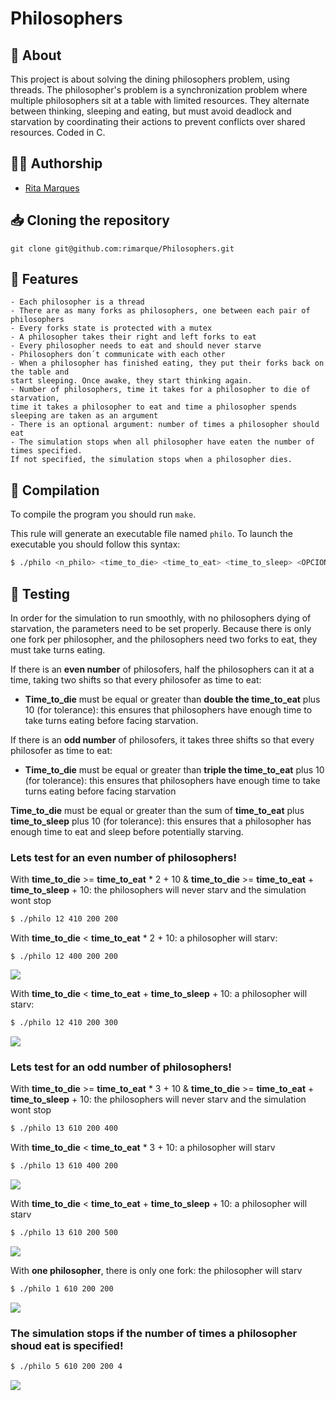 # **Philosophers**

## :speech_balloon: **About**
This project is about solving the dining philosophers problem, using threads. 
The philosopher's problem is a synchronization problem where multiple philosophers sit at a table with limited resources. 
They alternate between thinking, sleeping and eating, but must avoid deadlock and starvation by coordinating their actions to prevent conflicts over shared resources.
Coded in C.

## 🙋‍♀️ **Authorship**
- [Rita Marques](https://github.com/rimarque)

## :inbox_tray: **Cloning the repository**

```shell
git clone git@github.com:rimarque/Philosophers.git 
```

## 💎 **Features**
```
- Each philosopher is a thread
- There are as many forks as philosophers, one between each pair of philosophers
- Every forks state is protected with a mutex
- A philosopher takes their right and left forks to eat
- Every philosopher needs to eat and should never starve
- Philosophers don´t communicate with each other
- When a philosopher has finished eating, they put their forks back on the table and
start sleeping. Once awake, they start thinking again.
- Number of philosophers, time it takes for a philosopher to die of starvation,
time it takes a philosopher to eat and time a philosopher spends sleeping are taken as an argument
- There is an optional argument: number of times a philosopher should eat
- The simulation stops when all philosopher have eaten the number of times specified.
If not specified, the simulation stops when a philosopher dies.
```

## :link: **Compilation**
To compile the program you should run `make`.

This rule will generate an executable file named `philo`. To launch the executable you should follow this syntax:

```sh
$ ./philo <n_philo> <time_to_die> <time_to_eat> <time_to_sleep> <OPCIONAL(n_eat)>
```
## 🥇 **Testing**
In order for the simulation to run smoothly, with no philosophers dying of starvation, the parameters need to be set properly. Because there is only one fork per philosopher, and the philosophers need two forks to eat, they must take turns eating. 

If there is an **even number** of philosofers, half the philosophers can it at a time, taking two shifts so that every philosofer as time to eat:
- **Time_to_die** must be equal or greater than **double the time_to_eat** plus 10 (for tolerance): this ensures that philosophers have enough time to take turns eating before facing starvation.

If there is an **odd number** of philosofers, it takes three shifts so that every philosofer as time to eat:
- **Time_to_die** must be equal or greater than **triple the time_to_eat** plus 10 (for tolerance): this ensures that philosophers have enough time to take turns eating before facing starvation

**Time_to_die** must be equal or greater than the sum of **time_to_eat** plus **time_to_sleep** plus 10 (for tolerance): this ensures that a philosopher has enough time to eat and sleep before potentially starving.

### Lets test for an even number of philosophers!
With **time_to_die** >= **time_to_eat** * 2 + 10  &  **time_to_die** >= **time_to_eat** + **time_to_sleep** + 10: the philosophers will never starv and the simulation wont stop
```sh
$ ./philo 12 410 200 200
```
With **time_to_die** < **time_to_eat** * 2 + 10: a philosopher will starv:
``` 
$ ./philo 12 400 200 200
```
<td><image src="img/notEnoughTimetoeatEven.png"></td>

With **time_to_die** < **time_to_eat** + **time_to_sleep** + 10: a philosopher will starv:
```sh
$ ./philo 12 410 200 300
```
<td><image src="img/notEnoughTimetosleepEven.png.png"></td>

### Lets test for an odd number of philosophers!
With **time_to_die** >= **time_to_eat** * 3 + 10  &  **time_to_die** >= **time_to_eat** + **time_to_sleep** + 10: the philosophers will never starv and the simulation wont stop
```sh
$ ./philo 13 610 200 400
```
With **time_to_die** < **time_to_eat** * 3 + 10: a philosopher will starv
```sh
$ ./philo 13 610 400 200
```
<td><image src="img/notEnoughTimetoeatOdd.png"></td>

With **time_to_die** < **time_to_eat** + **time_to_sleep** + 10: a philosopher will starv
```sh
$ ./philo 13 610 200 500
```
<td><image src="img/notEnoughTimetosleepOdd.png"></td>

With **one philosopher**, there is only one fork: the philosopher will starv
```sh
$ ./philo 1 610 200 200
```
<td><image src="img/onePhilo.png"></td>

### The simulation stops if the number of times a philosopher shoud eat is specified!
```sh
$ ./philo 5 610 200 200 4
```
<td><image src="img/optionalParameter.png"></td>
